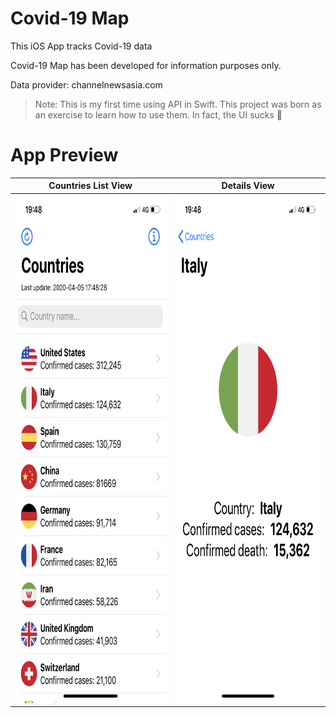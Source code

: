# Covid-19 Map
This iOS App tracks Covid-19 data

Covid-19 Map has been developed for information purposes only.

Data provider: channelnewsasia.com

> Note: This is my first time using API in Swift. This project was born as an exercise to learn how to use them. In fact, the UI sucks 🤪


# App Preview
Countries List View      |   Details View
:-------------------------:|:-------------------------:
<img src = "Images/CountryList.PNG" width="375" height="812"/>  |  <img src = "Images/Detail.PNG" width="375" height="812"/>
